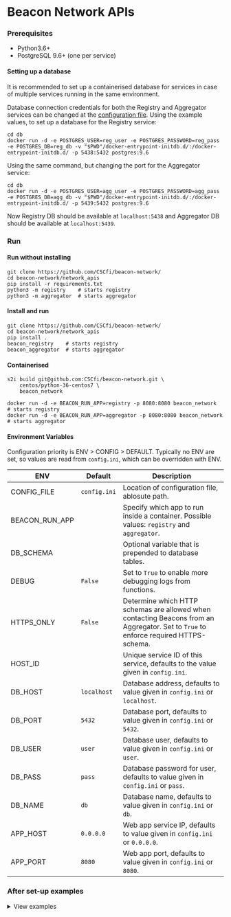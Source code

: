 # Beacon Network APIs
### Prerequisites
* Python3.6+
* PostgreSQL 9.6+ (one per service)



#### Setting up a database
It is recommended to set up a containerised database for services in case of multiple services running in the same environment.

Database connection credentials for both the Registry and Aggregator services can be changed at the [configuration file](/network_apis/config/config.ini). Using the example values, to set up a database for the Registry service:
```
cd db
docker run -d -e POSTGRES_USER=reg_user -e POSTGRES_PASSWORD=reg_pass -e POSTGRES_DB=reg_db -v "$PWD"/docker-entrypoint-initdb.d/:/docker-entrypoint-initdb.d/ -p 5438:5432 postgres:9.6
```

Using the same command, but changing the port for the Aggregator service:
```
cd db
docker run -d -e POSTGRES_USER=agg_user -e POSTGRES_PASSWORD=agg_pass -e POSTGRES_DB=agg_db -v "$PWD"/docker-entrypoint-initdb.d/:/docker-entrypoint-initdb.d/ -p 5439:5432 postgres:9.6
```

Now Registry DB should be available at `localhost:5438` and Aggregator DB should be available at `localhost:5439`.

### Run
#### Run without installing
```
git clone https://github.com/CSCfi/beacon-network/
cd beacon-network/network_apis
pip install -r requirements.txt
python3 -m registry    # starts registry
python3 -m aggregator  # starts aggregator
```
#### Install and run
```
git clone https://github.com/CSCfi/beacon-network/
cd beacon-network/network_apis
pip install .
beacon_registry    # starts registry
beacon_aggregator  # starts aggregator
```
#### Containerised
```
s2i build git@github.com:CSCfi/beacon-network.git \
    centos/python-36-centos7 \
    beacon_network

docker run -d -e BEACON_RUN_APP=registry -p 8080:8080 beacon_network      # starts registry
docker run -d -e BEACON_RUN_APP=aggregator -p 8080:8080 beacon_network    # starts aggregator
```

#### Environment Variables
Configuration priority is ENV > CONFIG > DEFAULT. Typically no ENV are set, so values are read from `config.ini`, which can be overridden with ENV.

| ENV            | Default                                    | Description                                                                                                                          |
|----------------|--------------------------------------------|--------------------------------------------------------------------------------------------------------------------------------------|
| CONFIG_FILE    | `config.ini`                               | Location of configuration file, ablosute path.                                                                                       |
| BEACON_RUN_APP | ` `                                         | Specify which app to run inside a container. Possible values: `registry` and `aggregator`.                                           |
| DB_SCHEMA      | ` `                                         | Optional variable that is prepended to database tables.                                                                              |
| DEBUG          | `False`                                    | Set to `True` to enable more debugging logs from functions.                                               |
| HTTPS_ONLY     | `False`                                    | Determine which HTTP schemas are allowed when contacting Beacons from an Aggregator. Set to `True` to enforce required HTTPS-schema. |
| HOST_ID        | ` `  | Unique service ID of this service, defaults to the value given in `config.ini`.                                                      |
| DB_HOST        | `localhost`  | Database address, defaults to value given in `config.ini` or `localhost`.                                                            |
| DB_PORT        | `5432`  | Database port, defaults to value given in `config.ini` or `5432`.                                                                    |
| DB_USER        | `user`  | Database user, defaults to value given in `config.ini` or `user`.                                                                    |
| DB_PASS        | `pass`  | Database password for user, defaults to value given in `config.ini` or `pass`.                                                       |
| DB_NAME        | `db`  | Database name, defaults to value given in `config.ini` or `db`.                                                                      |
| APP_HOST       | `0.0.0.0` | Web app service IP, defaults to value given in `config.ini` or `0.0.0.0`.                                                            |
| APP_PORT       | `8080` | Web app port, defaults to value given in `config.ini` or `8080`.                                                                     |

### After set-up examples
<details><summary>View examples</summary>
Register a service, on this case, register self at Registry (host's own details).

```
curl -X POST \
  http://localhost:3000/services \
  -d '{
    "id": "org.ga4gh.registry",
    "name": "ELIXIR Beacon Registry",
    "serviceType": "GA4GHRegistry",
    "serviceUrl": "https://example.org/service",
    "open": true,
    "apiVersion": "0.1",
    "organization": {
        "id": "org.ga4gh",
        "name": "Global Alliance for Genomic Health",
        "description": "Enabling responsible genomic data sharing for the benefit of human health.",
        "address": "Netstreet 100, Internet, Webland",
        "welcomeUrl": "https://ga4gh.org/",
        "contactUrl": "https://ga4gh.org/contactus/",
        "logoUrl": "https://www.ga4gh.org/wp-content/themes/ga4gh-theme/gfx/GA-logo-footer.png",
        "info": {
            "agenda": "Global Health",
            "affiliation": "The World"
        }
    },
    "description": "Beacon Registry service for ELIXIR node",
    "version": "1.0.0",
    "publicKey": "string",
    "welcomeUrl": "https://example.org/home",
    "alternativeUrl": "https://example.org/internal"
}'

# RESPONSE:
Service has been registered. Service key for updating and deleting registration, keep it safe: {SECRET_KEY}
```
`POST /services` returns a service key that the registrar should keep safe for updating and deleting the service details.

Updating service details, in this case, changing service id and name. The service key should be given in the `Beacon-Service-Key` header.
```
curl -X PUT \
  http://localhost:3000/services/org.ga4gh.registry \
  -H 'Beacon-Service-Key: {SECRET_KEY}' \
  -d '{
    "id": "org.ga4gh.registry-new",
    "name": "ELIXIR Central Registry",
    "serviceType": "GA4GHRegistry",
    "serviceUrl": "https://example.org/service",
    "open": true,
    "apiVersion": "0.1",
    "organization": {
        "id": "org.ga4gh",
        "name": "Global Alliance for Genomic Health",
        "description": "Enabling responsible genomic data sharing for the benefit of human health.",
        "address": "Netstreet 100, Internet, Webland",
        "welcomeUrl": "https://ga4gh.org/",
        "contactUrl": "https://ga4gh.org/contactus/",
        "logoUrl": "https://www.ga4gh.org/wp-content/themes/ga4gh-theme/gfx/GA-logo-footer.png",
        "info": {
            "agenda": "Global Health",
            "affiliation": "The World"
        }
    },
    "description": "Beacon Registry service for ELIXIR node",
    "version": "1.0.0",
    "publicKey": "string",
    "welcomeUrl": "https://example.org/home",
    "alternativeUrl": "https://example.org/internal"
}'
```

Get Registry's information.
```
curl -X GET \
  http://localhost:3000/info \
```

Register a Beacon to the Beacon Aggregator
```
curl -X POST \
  http://localhost:3001/services \
  -d '{
    "id": "org.ga4gh.beacon",
    "name": "ELIXIR Beacon",
    "serviceType": "GA4GHBeacon",
    "serviceUrl": "https://example.org/service",
    "open": true,
    "apiVersion": "1.0.0",
    "organization": {
        "id": "org.ga4gh",
        "name": "Global Alliance for Genomic Health",
        "description": "Enabling responsible genomic data sharing for the benefit of human health.",
        "address": "Netstreet 100, Internet, Webland",
        "welcomeUrl": "https://ga4gh.org/",
        "contactUrl": "https://ga4gh.org/contactus/",
        "logoUrl": "https://www.ga4gh.org/wp-content/themes/ga4gh-theme/gfx/GA-logo-footer.png",
        "info": {
            "agenda": "Global Health",
            "affiliation": "The World"
        }
    },
    "description": "Beacon service for ELIXIR node",
    "version": "1.0.0",
    "publicKey": "string",
    "welcomeUrl": "https://example.org/home",
    "alternativeUrl": "https://example.org/internal"
}'
```

Get Aggregator's registered services information.
```
curl -X GET \
  http://localhost:3001/services \
```

Make a synchronous http query to Aggregator's registered services.
```
curl -X GET \
  'http://localhost:3001/query?assemblyId=GRCh38&referenceName=1&start=1000&referenceBases=A&alternateBases=T' \
```

Make an asynchronous websocket query to Aggregator's registered services (requires a websocket client).
Websocket connection requires following headers: `Connection: Upgrade` and `Upgrade: Websocket`. Secure websocket `wss` protocol should always be used.

An example websocket client is available at [dev/wsclient.py](dev/wsclient.py). Run websocket client with:
```
python wsclient.py
```

Websocket connection can also be tested with a JS client, e.g. [snippet from Beacon UI](https://github.com/CSCfi/beacon-network/blob/master/ui/ui/view/view.js#L115-L144).

For more examples and endpoints see the [API Specification](https://editor.swagger.io/?url=https://gist.githubusercontent.com/teemukataja/b583bd9c6c57afa9a04024f070c79a5b/raw/1b1eef9a8a538fd64f713a6ab3e562b382381ccd/beacon-network-specification-0_1.yml).
</details>
